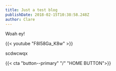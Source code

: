```yaml
---
title: Just a test blog
publishDate: 2018-02-15T10:38:58.248Z
author: Clare
---
```

Woah ey!

{{< youtube "F8I58Ga_K8w" >}}

scdwcwqx

{{< cta "button--primary" "/" "HOME BUTTON">}}
